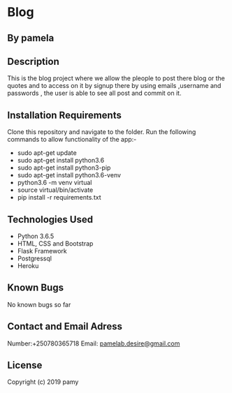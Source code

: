 # Blog
## By pamela
## Description
This is the blog project where we allow the pleople to post there blog or the quotes and to access on it
by signup there  by using emails ,username and passwords , the user is able to see all post and commit on it.
## Installation Requirements
Clone this repository and navigate to the folder. Run the following commands to allow functionality of the app:-

* sudo apt-get update
* sudo apt-get install python3.6
* sudo apt-get install python3-pip
* sudo apt-get install python3.6-venv
* python3.6 -m venv virtual
* source virtual/bin/activate
* pip install -r requirements.txt
## Technologies Used
* Python 3.6.5
* HTML, CSS and Bootstrap
* Flask Framework
* Postgressql
* Heroku
## Known Bugs
 No known bugs so far

## Contact and Email Adress
Number:+250780365718 Email: pamelab.desire@gmail.com

## License
Copyright (c) 2019 pamy
